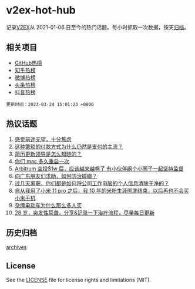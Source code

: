 # v2ex-hot-hub

 记录[V2EX](https://www.v2ex.com/)从 2021-01-06 日至今的热门话题。每小时抓取一次数据，按天[归档](archives)。
 
 ## 相关项目

- [GitHub热榜](https://github.com/it985/github-hot-hub)
- [知乎热榜](https://github.com/it985/zhihu-hot-hub)
- [微博热榜](https://github.com/it985/weibo-hot-hub)
- [头条热榜](https://github.com/it985/toutiao-hot-hub)
- [抖音热榜](https://github.com/it985/douyin-hot-hub)


 `更新时间：2023-03-24 15:01:23 +0800`

## 热议话题

1. [感觉前途无望，十分焦虑](https://www.v2ex.com/t/926716)
1. [这种繁琐的付款方式为什么仍然是支付的主流？](https://www.v2ex.com/t/926718)
1. [简历更新领导是怎么知晓的？](https://www.v2ex.com/t/926566)
1. [你们 mac 多久重启一次](https://www.v2ex.com/t/926735)
1. [Arbitrum 空投$1w 后，应该越来越卷了 有小伙伴组个小圈子一起坚持监督](https://www.v2ex.com/t/926721)
1. [向广东朋友们求助，如何防治蟑螂？](https://www.v2ex.com/t/926686)
1. [过几天离职，你们都是如何将公司工作电脑的个人信息清除干净的？](https://www.v2ex.com/t/926744)
1. [自从我用了小米 11 pro 之后，我 10 年的米粉生涯彻底结束，以后再也不会买小米手机](https://www.v2ex.com/t/926773)
1. [杂牌电动车为什么那么多人买](https://www.v2ex.com/t/926571)
1. [28 岁，突发性耳聋，分享&记录一下治疗流程，尽量每日更新](https://www.v2ex.com/t/926650)

## 历史归档

[archives](archives)

## License

See the [LICENSE](LICENSE) file for license rights and limitations (MIT).
